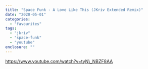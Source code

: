 ```yaml
---
title: "Space Funk - A Love Like This (JKriv Extended Remix)"
date: "2020-05-01"
categories: 
  - "favourites"
tags: 
  - "jkriv"
  - "space-funk"
  - "youtube"
enclosure: ""
---
```


https://www.youtube.com/watch?v=tyN\_NBZF8AA
